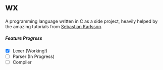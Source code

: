 # wx
A programming language written in C as a side project, heavily helped by the amazing tutorials from [Sebastian Karlsson](https://www.youtube.com/c/HelloWorldCode/videos).

##### Feature Progress
- [x] Lexer (Working!)
- [ ] Parser (In Progress)
- [ ] Compiler
